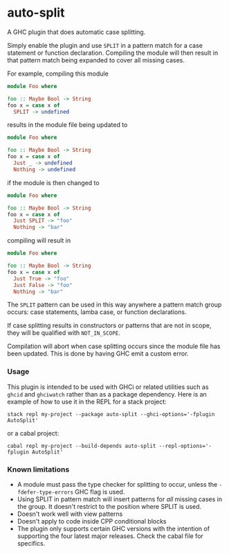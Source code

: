 # auto-split

A GHC plugin that does automatic case splitting.

Simply enable the plugin and use `SPLIT` in a pattern match for a case
statement or function declaration. Compiling the module will then result in
that pattern match being expanded to cover all missing cases.

For example, compiling this module

```haskell
module Foo where

foo :: Maybe Bool -> String
foo x = case x of
  SPLIT -> undefined
```

results in the module file being updated to

```haskell
module Foo where

foo :: Maybe Bool -> String
foo x = case x of
  Just _ -> undefined
  Nothing -> undefined
```

if the module is then changed to

```haskell
module Foo where

foo :: Maybe Bool -> String
foo x = case x of
  Just SPLIT -> "foo"
  Nothing -> "bar"
```

compiling will result in

```haskell
module Foo where

foo :: Maybe Bool -> String
foo x = case x of
  Just True -> "foo"
  Just False -> "foo"
  Nothing -> "bar"
```

The `SPLIT` pattern can be used in this way anywhere a pattern match group
occurs: case statements, lamba case, or function declarations.

If case splitting results in constructors or patterns that are not in scope,
they will be qualified with `NOT_IN_SCOPE`.

Compilation will abort when case splitting occurs since the module file has
been updated. This is done by having GHC emit a custom error.

### Usage

This plugin is intended to be used with GHCi or related utilities such as
`ghcid` and `ghciwatch` rather than as a package dependency. Here is an example
of how to use it in the REPL for a stack project:

```
stack repl my-project --package auto-split --ghci-options='-fplugin AutoSplit'
```

or a cabal project:

```
cabal repl my-project --build-depends auto-split --repl-options='-fplugin AutoSplit'
```

### Known limitations

- A module must pass the type checker for splitting to occur, unless the
  `-fdefer-type-errors` GHC flag is used.
- Using SPLIT in pattern match will insert patterns for _all_ missing cases in
  the group. It doesn't restrict to the position where SPLIT is used.
- Doesn't work well with view patterns
- Doesn't apply to code inside CPP conditional blocks
- The plugin only supports certain GHC versions with the intention of supporting
  the four latest major releases. Check the cabal file for specifics.
